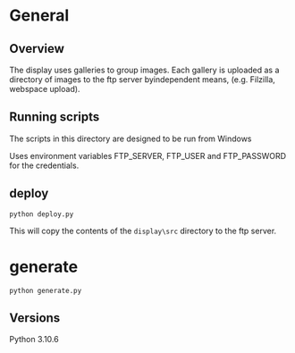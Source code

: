 # General 

## Overview

The display uses galleries to group images.  Each gallery is uploaded as a directory of images to the ftp server byindependent means, (e.g. Filzilla, webspace upload).
## Running scripts

The scripts in this directory are designed to be run from Windows

Uses environment variables FTP_SERVER, FTP_USER and FTP_PASSWORD for the credentials.

## deploy 
`python deploy.py`

This will copy the contents of the `display\src` directory to the ftp server.

# generate
`python generate.py`


## Versions
Python 3.10.6

